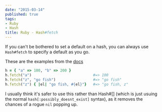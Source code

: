 ```yaml
---
date: "2015-03-14"
published: true
tags:
- Ruby
- Hash
title: Ruby - Hash#fetch
---
```


If you can't be bothered to set a default on a hash, you can always use `Hash#fetch` to specify a default as you go.

These are the examples from the [docs](http://ruby-doc.org/core-2.2.1/Hash.html)

~~~ ruby
h = { "a" => 100, "b" => 200 }
h.fetch("a")                            #=> 100
h.fetch("z", "go fish")                 #=> "go fish"
h.fetch("z") { |el| "go fish, #{el}"}   #=> "go fish, z"
~~~

I usually think it's safer to use this rather than Hash#[] (which is just usuing the normal `hash[:possibly_doesnt_exist]` syntax), as it removes the chances of a rogue `nil` popping up.
